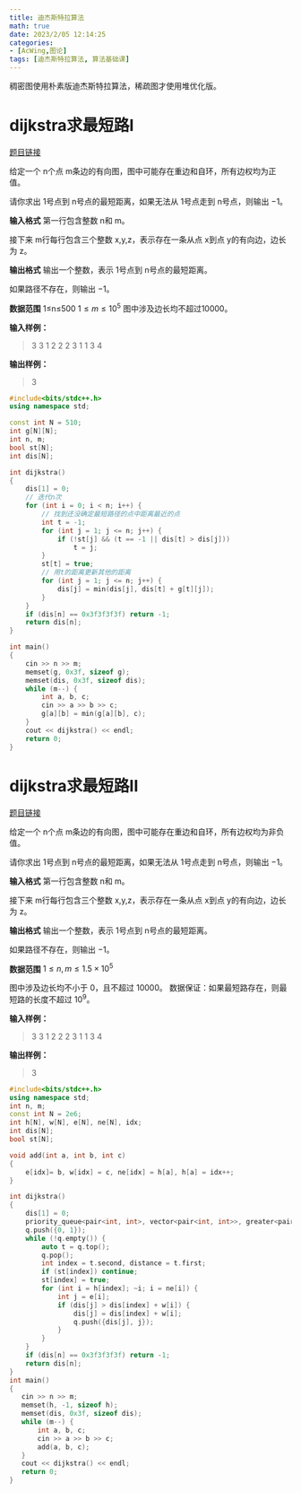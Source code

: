 ```yaml
---
title: 迪杰斯特拉算法
math: true
date: 2023/2/05 12:14:25
categories:
- [AcWing,图论]
tags: [迪杰斯特拉算法, 算法基础课]
---
```


稠密图使用朴素版迪杰斯特拉算法，稀疏图才使用堆优化版。
# dijkstra求最短路I
[题目链接](https://www.acwing.com/problem/content/851/)

给定一个 n个点 m条边的有向图，图中可能存在重边和自环，所有边权均为正值。

请你求出 1号点到 n号点的最短距离，如果无法从 1号点走到 n号点，则输出 −1。

**输入格式**
第一行包含整数 n和 m。

接下来 m行每行包含三个整数 x,y,z，表示存在一条从点 x到点 y的有向边，边长为 z。

**输出格式**
输出一个整数，表示 1号点到 n号点的最短距离。

如果路径不存在，则输出 −1。

**数据范围**
1≤n≤500
$1≤m≤10^5$
图中涉及边长均不超过10000。

**输入样例：**
>3 3
1 2 2
2 3 1
1 3 4

**输出样例：**
>3

```cpp
#include<bits/stdc++.h>
using namespace std;

const int N = 510;
int g[N][N];
int n, m;
bool st[N];
int dis[N];

int dijkstra()
{
    dis[1] = 0;
    // 迭代n次
    for (int i = 0; i < n; i++) {
        // 找到还没确定最短路径的点中距离最近的点
        int t = -1;
        for (int j = 1; j <= n; j++) {
            if (!st[j] && (t == -1 || dis[t] > dis[j]))
                t = j;
        }
        st[t] = true;
        // 用t的距离更新其他的距离
        for (int j = 1; j <= n; j++) {
            dis[j] = min(dis[j], dis[t] + g[t][j]);
        }
    }
    if (dis[n] == 0x3f3f3f3f) return -1;
    return dis[n];
}

int main()
{
    cin >> n >> m;
    memset(g, 0x3f, sizeof g);
    memset(dis, 0x3f, sizeof dis);
    while (m--) {
        int a, b, c;
        cin >> a >> b >> c;
        g[a][b] = min(g[a][b], c);
    }
    cout << dijkstra() << endl;
    return 0;
}
```

# dijkstra求最短路II
[题目链接](https://www.acwing.com/problem/content/852/)

给定一个 n个点 m条边的有向图，图中可能存在重边和自环，所有边权均为非负值。

请你求出 1号点到 n号点的最短距离，如果无法从 1号点走到 n号点，则输出 −1。

**输入格式**
第一行包含整数 n和 m。

接下来 m行每行包含三个整数 x,y,z，表示存在一条从点 x到点 y的有向边，边长为 z。

**输出格式**
输出一个整数，表示 1号点到 n号点的最短距离。

如果路径不存在，则输出 −1。

**数据范围**
$1≤n,m≤1.5×10^5$

图中涉及边长均不小于 0，且不超过 10000。
数据保证：如果最短路存在，则最短路的长度不超过 $10^9$。

**输入样例：**
>3 3
1 2 2
2 3 1
1 3 4

**输出样例：**
>3

```cpp
#include<bits/stdc++.h>
using namespace std;
int n, m;
const int N = 2e6;
int h[N], w[N], e[N], ne[N], idx;
int dis[N];
bool st[N];

void add(int a, int b, int c)
{
    e[idx]= b, w[idx] = c, ne[idx] = h[a], h[a] = idx++;
}

int dijkstra()
{
    dis[1] = 0;
    priority_queue<pair<int, int>, vector<pair<int, int>>, greater<pair<int, int>>> q;
    q.push({0, 1});
    while (!q.empty()) {
        auto t = q.top();
        q.pop();
        int index = t.second, distance = t.first;
        if (st[index]) continue;
        st[index] = true;
        for (int i = h[index]; ~i; i = ne[i]) {
            int j = e[i];
            if (dis[j] > dis[index] + w[i]) {
                dis[j] = dis[index] + w[i];
                q.push({dis[j], j});
            }
        }
    }
    if (dis[n] == 0x3f3f3f3f) return -1;
    return dis[n];
}
int main()
{
   cin >> n >> m;
   memset(h, -1, sizeof h);
   memset(dis, 0x3f, sizeof dis);
   while (m--) {
       int a, b, c;
       cin >> a >> b >> c;
       add(a, b, c);
   }
   cout << dijkstra() << endl;
   return 0;
}
```